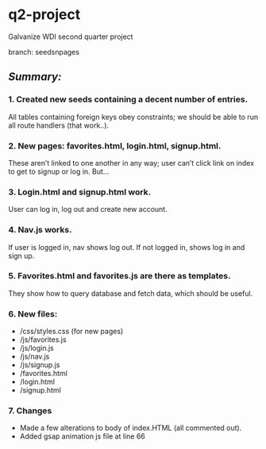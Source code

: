 # q2-project
Galvanize WDI second quarter project

branch: seedsnpages

## *Summary:*

### 1. Created new seeds containing a decent number of entries. 
All tables containing foreign keys obey constraints;
we should be able to run all route handlers (that work..).

### 2. New pages: favorites.html, login.html, signup.html. 
These aren’t linked to one another in any way; user can’t click 
link on index to get to signup or log in. But...

### 3. Login.html and signup.html work. 
User can log in, log out and create new account.

### 4. Nav.js works.
If user is logged in, nav shows log out. If not logged in,
shows log in and sign up.

### 5. Favorites.html and favorites.js are there as templates.
They show how to query database and fetch data, which should be 
useful.

### 6. New files:
* /css/styles.css (for new pages)
* /js/favorites.js
* /js/login.js
* /js/nav.js
* /js/signup.js
* /favorites.html
* /login.html
* /signup.html

### 7. Changes
* Made a few alterations to body of index.HTML (all commented out).
* Added gsap animation js file at line 66
